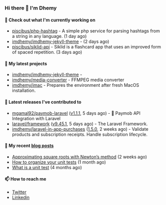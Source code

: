 ### Hi there 👋 I'm Dhemy

#### 👷 Check out what I'm currently working on

- [piscibus/php-hashtag](https://github.com/piscibus/php-hashtag) - A simple php service for parsing hashtags from a string in any language. (1 day ago)
- [imdhemy/imdhemy-jekyll-theme](https://github.com/imdhemy/imdhemy-jekyll-theme) -  (2 days ago)
- [piscibus/siklid-api](https://github.com/piscibus/siklid-api) - Siklid is a flashcard app that uses an improved form of spaced repetition.  (3 days ago)

#### 🌱 My latest projects

- [imdhemy/imdhemy-jekyll-theme](https://github.com/imdhemy/imdhemy-jekyll-theme) - 
- [imdhemy/media-converter](https://github.com/imdhemy/media-converter) - FFMPEG media converter
- [imdhemy/imac](https://github.com/imdhemy/imac) - Prepares the environment after fresh MacOS installation.

#### 🔭 Latest releases I've contributed to

- [mgamal92/paymob-laravel](https://github.com/mgamal92/paymob-laravel) ([v1.1.1](https://github.com/mgamal92/paymob-laravel/releases/tag/v1.1.1), 5 days ago) - 🚀  Paymob API Integration with Laravel
- [laravel/framework](https://github.com/laravel/framework) ([v9.45.1](https://github.com/laravel/framework/releases/tag/v9.45.1), 5 days ago) - The Laravel Framework.
- [imdhemy/laravel-in-app-purchases](https://github.com/imdhemy/laravel-in-app-purchases) ([1.5.0](https://github.com/imdhemy/laravel-in-app-purchases/releases/tag/1.5.0), 2 weeks ago) - Validate products and subscription receipts. Handle subscription lifecycle.

#### 📜 My recent [blog posts](https://imdhemy.com/)

- [Approximating square roots with Newton’s method](https://imdhemy.com/blog/dsa/approximating-square-roots-with-newton&#39;s-method.html) (2 weeks ago)
- [How to organize your unit tests](https://imdhemy.com/blog/testing/how-to-organize-your-unit-tests.html) (1 month ago)
- [What is a unit test](https://imdhemy.com/blog/testing/what-is-a-unit-test.html) (4 months ago)

#### 📫 How to reach me

- [Twitter](https://twitter.com/imdhemy)
- [Linkedin](https://linkedin.com/in/imdhemy)